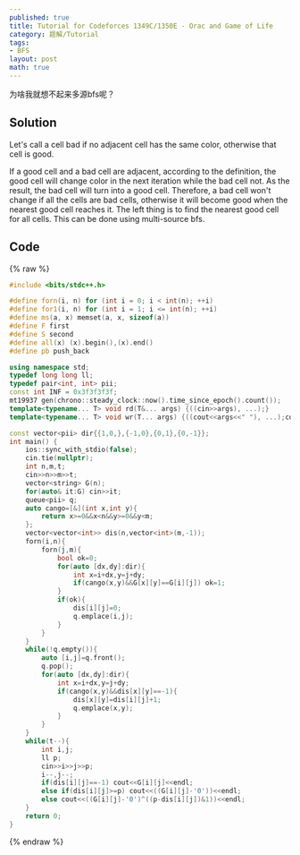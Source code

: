 ```yaml
---
published: true
title: Tutorial for Codeforces 1349C/1350E - Orac and Game of Life
category: 题解/Tutorial
tags:
- BFS
layout: post
math: true
---
```

为啥我就想不起来多源bfs呢？
<!-- more -->

## Solution

Let's call a cell bad if no adjacent cell has the same color, otherwise that cell is good.

If a good cell and a bad cell are adjacent, according to the definition, the good cell will change color in the next iteration while the bad cell not. As the result, the bad cell will turn into a good cell. Therefore, a bad cell won't change if all the cells are bad cells, otherwise it will become good when the nearest good cell reaches it. The left thing is to find the nearest good cell for all cells. This can be done using multi-source bfs.

## Code

{% raw %}
```cpp
#include <bits/stdc++.h>

#define forn(i, n) for (int i = 0; i < int(n); ++i)
#define for1(i, n) for (int i = 1; i <= int(n); ++i)
#define ms(a, x) memset(a, x, sizeof(a))
#define F first
#define S second
#define all(x) (x).begin(),(x).end()
#define pb push_back

using namespace std;
typedef long long ll;
typedef pair<int, int> pii;
const int INF = 0x3f3f3f3f;
mt19937 gen(chrono::steady_clock::now().time_since_epoch().count());
template<typename... T> void rd(T&... args) {((cin>>args), ...);}
template<typename... T> void wr(T... args) {((cout<<args<<" "), ...);cout<<endl;}

const vector<pii> dir{{1,0,},{-1,0},{0,1},{0,-1}};
int main() {
    ios::sync_with_stdio(false);
    cin.tie(nullptr);
    int n,m,t;
    cin>>n>>m>>t;
    vector<string> G(n);
    for(auto& it:G) cin>>it;
    queue<pii> q;
    auto cango=[&](int x,int y){
        return x>=0&&x<n&&y>=0&&y<m;
    };
    vector<vector<int>> dis(n,vector<int>(m,-1));
    forn(i,n){
        forn(j,m){
            bool ok=0;
            for(auto [dx,dy]:dir){
                int x=i+dx,y=j+dy;
                if(cango(x,y)&&G[x][y]==G[i][j]) ok=1;
            }
            if(ok){
                dis[i][j]=0;
                q.emplace(i,j);
            }
        }
    }
    while(!q.empty()){
        auto [i,j]=q.front();
        q.pop();
        for(auto [dx,dy]:dir){
            int x=i+dx,y=j+dy;
            if(cango(x,y)&&dis[x][y]==-1){
                dis[x][y]=dis[i][j]+1;
                q.emplace(x,y);
            }
        }
    }
    while(t--){
        int i,j;
        ll p;
        cin>>i>>j>>p;
        i--,j--;
        if(dis[i][j]==-1) cout<<G[i][j]<<endl;
        else if(dis[i][j]>=p) cout<<((G[i][j]-'0'))<<endl;
        else cout<<((G[i][j]-'0')^((p-dis[i][j])&1))<<endl;
    }
    return 0;
}
```
{% endraw %}